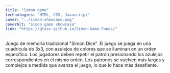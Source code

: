 ```yaml
---
title: "Simon game"
technologies: "HTML, CSS, Javascript"
cover: "../simon-showcase.png"
coverAlt: "Simon game showcase"
link: "https://glasc.github.io/Simon-Game-Funes/"
---
```


Juego de memoria tradicional "Simon Dice". El juego se juega en una cuadrícula de 3x3, con azulejos de colores que se iluminan en un orden específico. Los jugadores deben repetir el patrón presionando los azulejos correspondientes en el mismo orden. Los patrones se vuelven más largos y complejos a medida que avanza el juego, lo que lo hace más desafiante.
